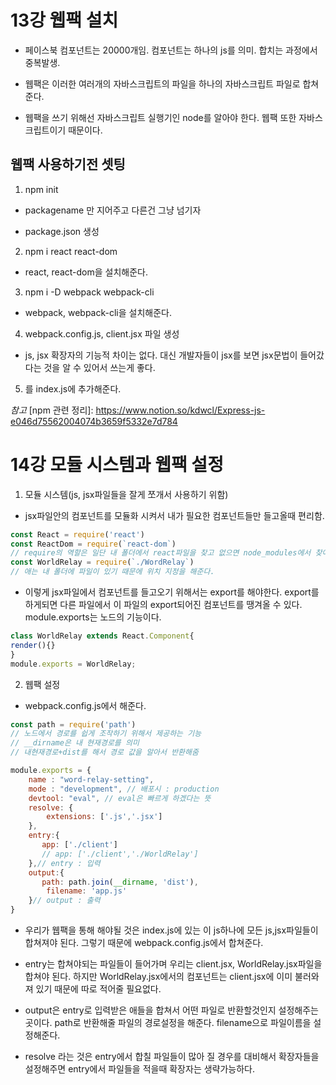 # 13강 웹팩 설치

- 페이스북 컴포넌트는 20000개임. 컴포넌트는 하나의 js를 의미. 합치는 과정에서 중복발생.

- 웹팩은 이러한 여러개의 자바스크립트의 파일을 하나의 자바스크립트 파일로 합쳐준다.

-  웹팩을 쓰기 위해선 자바스크립트 실행기인 node를 알아야 한다. 웹팩 또한 자바스크립트이기 때문이다.

## 웹팩 사용하기전 셋팅

1. npm init 

- packagename 만 지어주고 다른건 그냥 넘기자

- package.json 생성

2. npm i react react-dom

- react, react-dom을 설치해준다.

3. npm i -D webpack webpack-cli

- webpack, webpack-cli을 설치해준다.

4. webpack.config.js, client.jsx 파일 생성

- js, jsx 확장자의 기능적 차이는 없다. 대신 개발자들이 jsx를 보면 jsx문법이 들어갔다는 것을 알 수 있어서 쓰는게 좋다.

5. <script src="./dist/app.js"></script>를 index.js에 추가해준다.

_참고_
[npm 관련 정리]: https://www.notion.so/kdwcl/Express-js-e046d75562004074b3659f5332e7d784

# 14강 모듈 시스템과 웹팩 설정

1. 모듈 시스템(js, jsx파일들을 잘게 쪼개서 사용하기 위함)

- jsx파일안의 컴포넌트를 모듈화 시켜서 내가 필요한 컴포넌트들만 들고올때 편리함.

```javascript
const React = require('react')
const ReactDom = require(`react-dom`)
// require의 역할은 일단 내 폴더에서 react파일을 찾고 없으면 node_modules에서 찾아서 가져온다.
const WorldRelay = require(`./WordRelay`)
// 애는 내 폴더에 파일이 있기 때문에 위치 지정을 해준다.
```

- 이렇게 jsx파일에서 컴포넌트를 들고오기 위해서는 export를 해야한다. export를 하게되면 다른 파일에서 이 파일의 export되어진 컴포넌트를 땡겨올 수 있다. module.exports는 노드의 기능이다.

```javascript
class WorldRelay extends React.Component{
render(){}
}
module.exports = WorldRelay;
```

2. 웹팩 설정

- webpack.config.js에서 해준다.

```javascript
const path = require('path')
// 노드에서 경로를 쉽게 조작하기 위해서 제공하는 기능
// __dirname은 내 현재경로를 의미
// 내현재경로+dist를 해서 경로 값을 알아서 반환해줌

module.exports = {
    name : "word-relay-setting",
    mode : "development", // 배포시 : production
    devtool: "eval", // eval은 빠르게 하겠다는 뜻
    resolve: {
        extensions: ['.js','.jsx']
    },
    entry:{ 
       app: ['./client']
       // app: ['./client','./WorldRelay']
    },// entry : 입력
    output:{
       path: path.join(__dirname, 'dist'),
        filename: 'app.js'
    }// output : 출력
}   
```

- 우리가 웹팩을 통해 해야될 것은 index.js에 있는 <script src="./dist/app.js"></script> 이 js하나에 모든 js,jsx파일들이 합쳐져야 된다. 그렇기 때문에 webpack.config.js에서 합쳐준다.

- entry는 합쳐야되는 파일들이 들어가며 우리는 client.jsx, WorldRelay.jsx파일을 합쳐야 된다. 하지만 WorldRelay.jsx에서의 컴포넌트는 client.jsx에 이미 불러와져 있기 때문에 따로 적어줄 필요없다.

- output은 entry로 입력받은 애들을 합쳐서 어떤 파일로 반환할것인지 설정해주는 곳이다. path로 반환해줄 파일의 경로설정을 해준다. filename으로 파일이름을 설정해준다.

- resolve 라는 것은 entry에서 합칠 파일들이 많아 질 경우를 대비해서 확장자들을 설정해주면 entry에서 파일들을 적을때 확장자는 생략가능하다.
